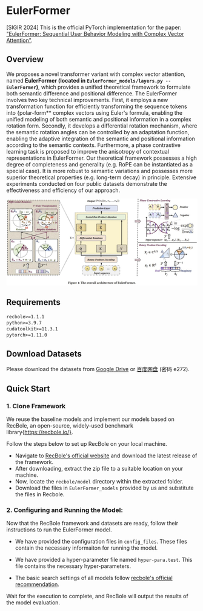 # EulerFormer
[SIGIR 2024] This is the official PyTorch implementation for the paper: ["EulerFormer: Sequential User Behavior Modeling with Complex Vector Attention"](https://arxiv.org/abs/2403.17729).

## Overview
We proposes a novel transformer variant with complex vector attention, named **EulerFormer (located in `EulerFormer_models/layers.py -- EulerFormer`)**, which provides a unified theoretical framework to formulate both semantic difference and positional difference. 
The EulerFormer involves two key technical improvements. First, it employs a new transformation function for efficiently transforming the sequence tokens into {polar-form** complex vectors using Euler's formula, enabling the unified modeling of both semantic and positional information in a complex rotation form. Secondly, it develops a differential rotation mechanism, where the semantic rotation angles can be controlled by an adaptation function, enabling the adaptive integration of the semantic and positional information according to the semantic contexts. Furthermore, a phase contrastive learning task is proposed to improve the anisotropy of contextual representations in EulerFormer. Our theoretical framework possesses a high degree of completeness and generality (e.g. RoPE can be instantiated as a special case). It is  more robust to semantic variations and possesses more superior theoretical properties (e.g. long-term decay) in principle. Extensive experiments conducted on four public datasets demonstrate the effectiveness and efficiency of our approach.

![](asset/model.jpg)

## Requirements

```
recbole>=1.1.1
python>=3.9.7
cudatoolkit>=11.3.1
pytorch>=1.11.0
```

## Download Datasets

Please download the datasets from [Google Drive](https://drive.google.com/drive/folders/1so0lckI6N6_niVEYaBu-LIcpOdZf99kj) or [百度网盘](https://pan.baidu.com/share/init?surl=p51sWMgVFbAaHQmL4aD_-g) (密码 e272).

## Quick Start

### 1. Clone Framework

We reuse the baseline models and implement our models based on RecBole, an open-source, widely-used benchmark library{https://recbole.io/}.

Follow the steps below to set up RecBole on your local machine.

- Navigate to [RecBole's official website](https://recbole.io/) and download the latest release of the framework.
- After downloading, extract the zip file to a suitable location on your machine.
- Now, locate the `recbole/model` directory within the extracted folder.
- Download the files in `EulerFormer_models` provided by us and substitute the files in Recbole.


### 2. Configuring and Running the Model:

Now that the RecBole framework and datasets are ready, follow their instructions to run the EulerFormer model.

- We have provided the configuration files in `config_files`. These files contain the necessary informaiton for running the model.

- We have provided a hyper-parameter file named `hyper-para.test`. This file contains the necessary hyper-parameters.

- The basic search settings of all models follow [recbole's official recommendation](https://recbole.io/hyperparameters/sequential.html).

Wait for the execution to complete, and RecBole will output the results of the model evaluation.
